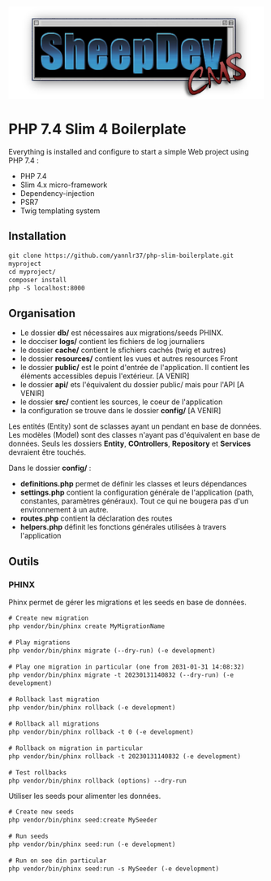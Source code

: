 ![SheedDev CMS](public/images/sheepdev_cms.png)

# PHP 7.4 Slim 4 Boilerplate

Everything is installed and configure to start a simple Web project using PHP 7.4 :

* PHP 7.4
* Slim 4.x micro-framework
* Dependency-injection
* PSR7
* Twig templating system

## Installation

```
git clone https://github.com/yannlr37/php-slim-boilerplate.git myproject
cd myproject/
composer install
php -S localhost:8000
```

## Organisation

* Le dossier **db/** est nécessaires aux migrations/seeds PHINX.
* le docciser **logs/** contient les fichiers de log journaliers
* le dossier **cache/** contient le sfichiers cachés (twig et autres)
* le dossier **resources/** contient les vues et autres resources Front
* le dossier **public/** est le point d'entrée de l'application. Il contient les éléments accessibles depuis l'extérieur. [A VENIR]
* le dossier **api/** ets l'équivalent du dossier public/ mais pour l'API [A VENIR]
* le dossier **src/** contient les sources, le coeur de l'application
* la configuration se trouve dans le dossier **config/** [A VENIR]

Les entités (Entity) sont de sclasses ayant un pendant en base de données.
Les modèles (Model) sont des classes n'ayant pas d'équivalent en base de données.
Seuls les dossiers **Entity**, **COntrollers**, **Repository** et **Services** devraient être touchés.

Dans le dossier **config/** : 
* **definitions.php** permet de définir les classes et leurs dépendances
* **settings.php** contient la configuration générale de l'application (path, constantes, paramètres généraux). Tout ce qui ne bougera pas d'un environnement à un autre.
* **routes.php** contient la déclaration des routes
* **helpers.php** définit les fonctions générales utilisées à travers l'application

## Outils

### PHINX

Phinx permet de gérer les migrations et les seeds en base de données.

```
# Create new migration
php vendor/bin/phinx create MyMigrationName

# Play migrations
php vendor/bin/phinx migrate (--dry-run) (-e development)

# Play one migration in particular (one from 2031-01-31 14:08:32)
php vendor/bin/phinx migrate -t 20230131140832 (--dry-run) (-e development)

# Rollback last migration
php vendor/bin/phinx rollback (-e development)

# Rollback all migrations
php vendor/bin/phinx rollback -t 0 (-e development)

# Rollback on migration in particular
php vendor/bin/phinx rollback -t 20230131140832 (-e development)

# Test rollbacks
php vendor/bin/phinx rollback (options) --dry-run
```


Utiliser les seeds pour alimenter les données.

```
# Create new seeds
php vendor/bin/phinx seed:create MySeeder

# Run seeds
php vendor/bin/phinx seed:run (-e development)

# Run on see din particular
php vendor/bin/phinx seed:run -s MySeeder (-e development)
```